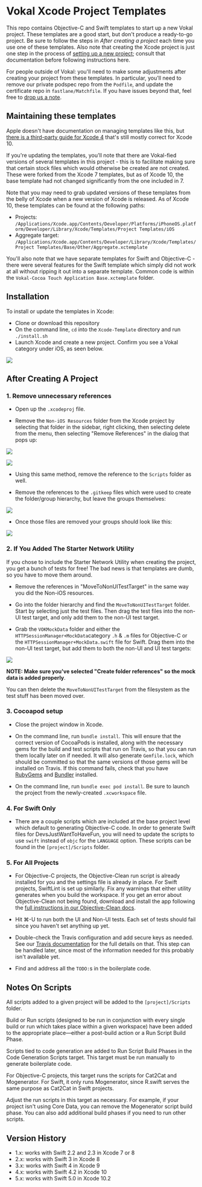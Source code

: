 # Vokal Xcode Project Templates

This repo contains Objective-C and Swift templates to start up a new Vokal project. These templates are a good start, but don't produce a ready-to-go project. Be sure to follow the steps in *After creating a project* each time you use one of these templates. Also note that creating the Xcode project is just one step in the process of [setting up a new project](https://engineering.vokal.io/iOS/Creating-Projects.md.html); consult that documentation before following instructions here.

For people outside of Vokal: you'll need to make some adjustments after creating your project from these templates. In particular, you'll need to remove our private podspec repo from the `Podfile`, and update the certificate repo in `fastlane/Matchfile`. If you have issues beyond that, feel free to [drop us a note](mailto:ios@vokal.io).

## Maintaining these templates
Apple doesn't have documentation on managing templates like this, but [there is a third-party guide for Xcode 4](https://web.archive.org/web/20180423060655/http://www.learn-cocos2d.com/store/xcode4-template-documentation) that's still mostly correct for Xcode 10.

If you're updating the templates, you'll note that there are Vokal-fied versions of several templates in this project - this is to facilitate making sure that certain stock files which would otherwise be created are not created. These were forked from the Xcode 7 templates, but as of Xcode 10, the base template had not changed significantly from the one included in 7.

Note that you may need to grab updated versions of these templates from the belly of Xcode when a new version of Xcode is released. As of Xcode 10, these templates can be found at the following paths:

* Projects: `/Applications/Xcode.app/Contents/Developer/Platforms/iPhoneOS.platform/Developer/Library/Xcode/Templates/Project Templates/iOS`
* Aggregate target: `/Applications/Xcode.app/Contents/Developer/Library/Xcode/Templates/Project Templates/Base/Other/Aggregate.xctemplate`

You'll also note that we have separate templates for Swift and Objective-C - there were several features for the Swift template which simply did not work at all without ripping it out into a separate template. Common code is within the `Vokal-Cocoa Touch Application Base.xctemplate` folder.

## Installation
To install or update the templates in Xcode:

- Clone or download this repository
- On the command line, `cd` into the `Xcode-Template` directory and run `./install.sh`
- Launch Xcode and create a new project. Confirm you see a Vokal category under iOS, as seen below.

![](screenshots/template_selection.png)

## After Creating A Project

### 1. Remove unnecessary references

- Open up the `.xcodeproj` file. 

- Remove the `Non-iOS Resources` folder from the Xcode project by selecting that folder in the sidebar, right clicking, then selecting delete from the menu, then selecting "Remove References" in the dialog that pops up: 

![](screenshots/remove_non_ios0.png)

![](screenshots/remove_non_ios1.png)

- Using this same method, remove the reference to the `Scripts` folder as well.

- Remove the references to the `.gitkeep` files which were used to create the folder/group hierarchy, but leave the groups themselves: 

![](screenshots/placeholders.png)

- Once those files are removed your groups should look like this: 

![](screenshots/placeholders_removed.png)

### 2. If You Added The Starter Network Utility

If you chose to include the Starter Network Utility when creating the project, you get a bunch of tests for free! The bad news is that templates are dumb, so you have to move them around. 

- Remove the references in "MoveToNonUITestTarget" in the same way you did the Non-iOS resources.

- Go into the folder hierarchy and find the `MoveToNonUITestTarget` folder. Start by selecting just the test files. Then drag the test files into the non-UI test target, and only add them to the non-UI test target. 

- Grab the `VOKMockData` folder and either the `HTTPSessionManager+MockData`category `.h` & `.m` files for Objective-C or the `HTTPSessionManager+MockData.swift` file for Swift. Drag them into the non-UI test target, but add them to both the non-UI and UI test targets:

![](screenshots/test_add_to_both_targets.png)

**NOTE: Make sure you've selected "Create folder references" so the mock data is added properly**.

You can then delete the `MoveToNonUITestTarget` from the filesystem as the test stuff has been moved over.

### 3. Cocoapod setup

- Close the project window in Xcode.

- On the command line, run `bundle install`. This will ensure that the correct version of CocoaPods is installed, along with the necessary gems for the build and test scripts that run on Travis, so that you can run them locally later on if needed. It will also generate `Gemfile.lock`, which should be committed so that the same versions of those gems will be installed on Travis. If this command fails, check that you have [RubyGems](https://rubygems.org/pages/download) and [Bundler](http://bundler.io/) installed.

- On the command line, run `bundle exec pod install`. Be sure to launch the project from the newly-created `.xcworkspace` file.

### 4. For Swift Only

- There are a couple scripts which are included at the base project level which default to generating Objective-C code. In order to generate Swift files for DevsJustWantToHaveFun, you will need to update the scripts to use `swift` instead of `objc` for the `LANGUAGE` option. These scripts can be found in the `[project]/Scripts` folder. 

### 5. For All Projects

- For Objective-C projects, the Objective-Clean run script is already installed for you and the settings file is already in place. For Swift projects, SwiftLint is set up similarly. Fix any warnings that either utility generates when you build the workspace. If you get an error about Objective-Clean not being found, download and install the app following the [full instructions in our Objective-Clean docs](https://engineering.vokal.io/iOS/ObjCleanAndSwiftLint/README.md.html).

- Hit ⌘-U to run both the UI and Non-UI tests. Each set of tests should fail since you haven't set anything up yet. 

- Double-check the Travis configuration and add secure keys as needed. See our [Travis documentation](https://engineering.vokal.io/iOS/Fastlane-Travis-CI.md.html) for the full details on that. This step can be handled later, since most of the information needed for this probably isn't available yet.

- Find and address all the `TODO:`s in the boilerplate code.

## Notes On Scripts

All scripts added to a given project will be added to the `[project]/Scripts` folder. 

Build or Run scripts (designed to be run in conjunction with every single build or run which takes place within a given workspace) have been added to the appropriate place—either a post-build action or a Run Script Build Phase. 

Scripts tied to code generation are added to Run Script Build Phases in the Code Generation Scripts target. This target must be run manually to generate boilerplate code.

For Objective-C projects, this target runs the scripts for Cat2Cat and Mogenerator. For Swift, it only runs Mogenerator, since R.swift serves the same purpose as Cat2Cat in Swift projects.

Adjust the run scripts in this target as necessary. For example, if your project isn't using Core Data, you can remove the Mogenerator script build phase. You can also add additional build phases if you need to run other scripts.

## Version History

* 1.x: works with Swift 2.2 and 2.3 in Xcode 7 or 8
* 2.x: works with Swift 3 in Xcode 8
* 3.x: works with Swift 4 in Xcode 9
* 4.x: works with Swift 4.2 in Xcode 10
* 5.x: works with Swift 5.0 in Xcode 10.2
